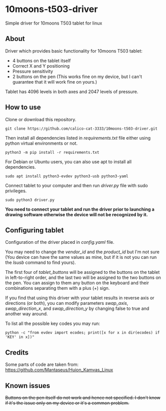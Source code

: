 # 10moons-t503-driver

Simple driver for 10moons T503 tablet for linux

## About

Driver which provides basic functionality for 10moons T503 tablet:
* 4 buttons on the tablet itself
* Correct X and Y positioning
* Pressure sensitivity
* 2 buttons on the pen (This works fine on my device, but I can't guarantee that it will work fine on yours.)

Tablet has 4096 levels in both axes and 2047 levels of pressure.

## How to use

Clone or download this repository.

```
git clone https://github.com/calico-cat-3333/10moons-t503-driver.git
```

Then install all dependencies listed in _requirements.txt_ file either using python virtual environments or not.

```
python3 -m pip install -r requirements.txt
```

For Debian or Ubuntu users, you can also use apt to install all dependencies.

```
sudo apt install python3-evdev python3-usb python3-yaml
```

Connect tablet to your computer and then run _driver.py_ file with sudo privileges.

```
sudo python3 driver.py
```

**You need to connect your tablet and run the driver prior to launching a drawing software otherwise the device will not be recognized by it.**

## Configuring tablet

Configuration of the driver placed in _config.yaml_ file.

You may need to change the *vendor_id* and the *product_id* but I'm not sure (You device can have the same values as mine, but if it is not you can run the *lsusb* command to find yours).

The first four of *tablet_buttons* will be assigned to the buttons on the tablet in left-to-right order, and the last two will be assigned to the two buttons on the pen. You can assign to them any button on the keyboard and their combinations separating them with a plus (+) sign.

If you find that using this driver with your tablet results in reverse axis or directions (or both), you can modify parameters *swap_axis*, *swap_direction_x*, and *swap_direction_y* by changing false to true and another way around.

To list all the possible key codes you may run:
```
python -c "from evdev import ecodes; print([x for x in dir(ecodes) if 'KEY' in x])"
```

## Credits

Some parts of code are taken from: https://github.com/Mantaseus/Huion_Kamvas_Linux

## Known issues

~~Buttons on the pen itself do not work and hence not specified. I don't know if it's the issue only on my device or it's a common problem.~~
